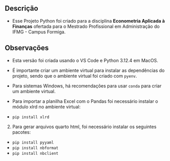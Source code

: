 ## Descrição

- Esse Projeto Python foi criado para a disciplina **Econometria Aplicada à Finanças** ofertada para o Mestrado Profissional em Administração do IFMG - Campus Formiga. 


## Observações 

- Esta versão foi criada usando o VS Code e Python 3.12.4 em MacOS.

- É importante criar um ambiente virtual para instalar as dependências do projeto, sendo que o ambiente virtual foi criado com `pyenv`. 

- Para sistemas Windows, há recomendações para usar `conda` para criar um ambiente virtual.  

- Para importar a planilha Excel com o Pandas foi necessário instalar o módulo xlrd no 
ambiente virtual: 

- `pip install xlrd`

2. Para gerar arquivos quarto html, foi necessário instalar os seguintes pacotes: 

- `pip install pyyaml`
- `pip install nbformat`
- `pip install nbclient`
